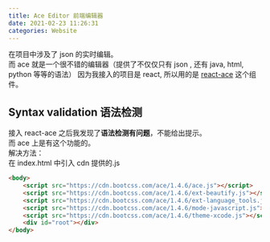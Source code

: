 ```yaml
---
title: Ace Editor 前端编辑器
date: 2021-02-23 11:26:31
categories: Website
---
```


在项目中涉及了 json 的实时编辑。  
而 ace 就是一个很不错的编辑器（提供了不仅仅只有 json , 还有 java, html, python 等等的语法）
因为我接入的项目是 react, 所以用的是 [react-ace](https://github.com/securingsincity/react-ace) 这个组件。  

## Syntax validation 语法检测
接入 react-ace 之后我发现了**语法检测有问题**，不能给出提示。  
而 ace 上是有这个功能的。  
解决方法：  
在 index.html 中引入 cdn 提供的.js
```html
<body>
    <script src="https://cdn.bootcss.com/ace/1.4.6/ace.js"></script>
    <script src="https://cdn.bootcss.com/ace/1.4.6/ext-beautify.js"></script>
    <script src="https://cdn.bootcss.com/ace/1.4.6/ext-language_tools.js"></script>
    <script src="https://cdn.bootcss.com/ace/1.4.6/mode-javascript.js"></script>
    <script src="https://cdn.bootcss.com/ace/1.4.6/theme-xcode.js"></script>
    <div id="root"></div>
</body>
```